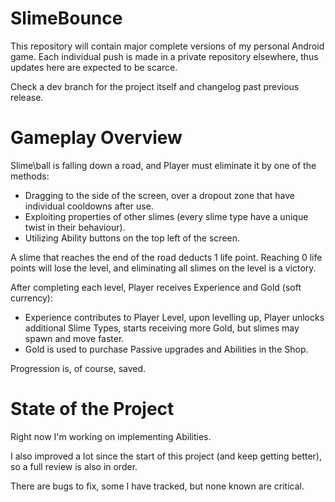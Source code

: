 # SlimeBounce

This repository will contain major complete versions of my personal Android game. Each individual push is made in a private repository elsewhere, thus updates here are expected to be scarce.

Check a dev branch for the project itself and changelog past previous release.

# Gameplay Overview

Slime\ball is falling down a road, and Player must eliminate it by one of the methods:
- Dragging to the side of the screen, over a dropout zone that have individual cooldowns after use.
- Exploiting properties of other slimes (every slime type have a unique twist in their behaviour).
- Utilizing Ability buttons on the top left of the screen.

A slime that reaches the end of the road deducts 1 life point. Reaching 0 life points will lose the level, and eliminating all slimes on the level is a victory.

After completing each level, Player receives Experience and Gold (soft currency):
- Experience contributes to Player Level, upon levelling up, Player unlocks additional Slime Types, starts receiving more Gold, but slimes may spawn and move faster.
- Gold is used to purchase Passive upgrades and Abilities in the Shop.

Progression is, of course, saved.

# State of the Project

Right now I'm working on implementing Abilities.

I also improved a lot since the start of this project (and keep getting better), so a full review is also in order.

There are bugs to fix, some I have tracked, but none known are critical.
